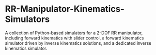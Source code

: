 # RR-Manipulator-Kinematics-Simulators
A collection of Python-based simulators for a 2-DOF RR manipulator, including forward kinematics with slider control, a forward kinematics simulator driven by inverse kinematics solutions, and a dedicated inverse kinematics simulator. 
